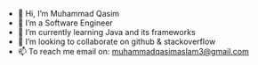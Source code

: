 - 👋 Hi, I’m Muhammad Qasim 
- 👀 I’m a Software Engineer 
- 🌱 I’m currently learning Java and its frameworks
- 💞️ I’m looking to collaborate on github & stackoverflow
- 📫 To reach me email on: muhammadqasimaslam3@gmail.com

<!---
muhammadqasim3/muhammadqasim3 is a ✨ special ✨ repository because its `README.md` (this file) appears on your GitHub profile.
You can click the Preview link to take a look at your changes.
--->
